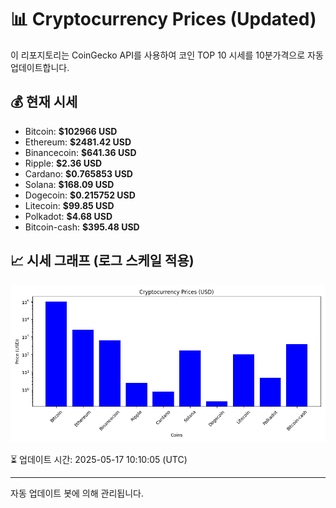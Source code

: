 
# 📊 Cryptocurrency Prices (Updated)

이 리포지토리는 CoinGecko API를 사용하여 코인 TOP 10 시세를 10분가격으로 자동 업데이트합니다.

## 💰 현재 시세
- Bitcoin: **$102966 USD**
- Ethereum: **$2481.42 USD**
- Binancecoin: **$641.36 USD**
- Ripple: **$2.36 USD**
- Cardano: **$0.765853 USD**
- Solana: **$168.09 USD**
- Dogecoin: **$0.215752 USD**
- Litecoin: **$99.85 USD**
- Polkadot: **$4.68 USD**
- Bitcoin-cash: **$395.48 USD**

## 📈 시세 그래프 (로그 스케일 적용)
![Crypto Prices](crypto_prices.png)

⏳ 업데이트 시간: 2025-05-17 10:10:05 (UTC)

---
자동 업데이트 봇에 의해 관리됩니다.
